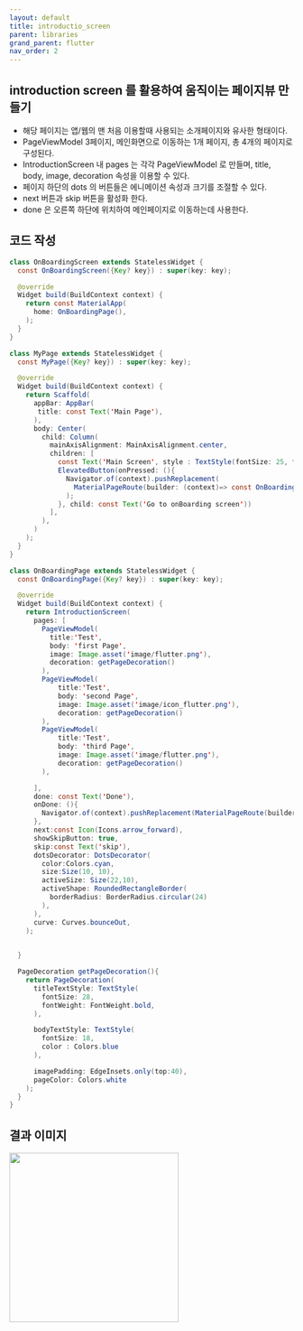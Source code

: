 ```yaml
---
layout: default
title: introductio_screen
parent: libraries
grand_parent: flutter
nav_order: 2
---
```



## introduction screen 를 활용하여 움직이는 페이지뷰 만들기
- 해당 페이지는 앱/웹의 맨 처음 이용할때 사용되는 소개페이지와 유사한 형태이다.
- PageViewModel 3페이지, 메인화면으로 이동하는 1개 페이지, 총 4개의 페이지로 구성된다.
- IntroductionScreen 내 pages 는 각각 PageViewModel 로 만들며, title, body, image, decoration 속성을 이용할 수 있다.
- 페이지 하단의 dots 의 버튼들은 에니메이션 속성과 크기를 조절할 수 있다.
- next 버튼과 skip 버튼을 활성화 한다.
- done 은 오른쪽 하단에 위치하여 메인페이지로 이동하는데 사용한다.

## 코드 작성
```java
class OnBoardingScreen extends StatelessWidget {
  const OnBoardingScreen({Key? key}) : super(key: key);

  @override
  Widget build(BuildContext context) {
    return const MaterialApp(
      home: OnBoardingPage(),
    );
  }
}

class MyPage extends StatelessWidget {
  const MyPage({Key? key}) : super(key: key);

  @override
  Widget build(BuildContext context) {
    return Scaffold(
      appBar: AppBar(
       title: const Text('Main Page'),
      ),
      body: Center(
        child: Column(
          mainAxisAlignment: MainAxisAlignment.center,
          children: [
            const Text('Main Screen', style : TextStyle(fontSize: 25, fontWeight: FontWeight.bold)),
            ElevatedButton(onPressed: (){
              Navigator.of(context).pushReplacement(
                MaterialPageRoute(builder: (context)=> const OnBoardingPage())
              );
            }, child: const Text('Go to onBoarding screen'))
          ],
        ),
      )
    );
  }
}

class OnBoardingPage extends StatelessWidget {
  const OnBoardingPage({Key? key}) : super(key: key);

  @override
  Widget build(BuildContext context) {
    return IntroductionScreen(
      pages: [
        PageViewModel(
          title:'Test',
          body: 'first Page',
          image: Image.asset('image/flutter.png'),
          decoration: getPageDecoration()
        ),
        PageViewModel(
            title:'Test',
            body: 'second Page',
            image: Image.asset('image/icon_flutter.png'),
            decoration: getPageDecoration()
        ),
        PageViewModel(
            title:'Test',
            body: 'third Page',
            image: Image.asset('image/flutter.png'),
            decoration: getPageDecoration()
        ),

      ],
      done: const Text('Done'),
      onDone: (){
        Navigator.of(context).pushReplacement(MaterialPageRoute(builder: (context)=>const MyPage()));
      },
      next:const Icon(Icons.arrow_forward),
      showSkipButton: true,
      skip:const Text('skip'),
      dotsDecorator: DotsDecorator(
        color:Colors.cyan,
        size:Size(10, 10),
        activeSize: Size(22,10),
        activeShape: RoundedRectangleBorder(
          borderRadius: BorderRadius.circular(24)
        ),
      ),
      curve: Curves.bounceOut,
    );
    

  }

  PageDecoration getPageDecoration(){
    return PageDecoration(
      titleTextStyle: TextStyle(
        fontSize: 28,
        fontWeight: FontWeight.bold,
      ),

      bodyTextStyle: TextStyle(
        fontSize: 18,
        color : Colors.blue
      ),

      imagePadding: EdgeInsets.only(top:40),
      pageColor: Colors.white
    );
  }
}

```

## 결과 이미지

<img src ="https://user-images.githubusercontent.com/71206860/190863973-f38aacdf-ce6e-4620-81d8-3ed440bb1bd2.png"  width = "300"/>


